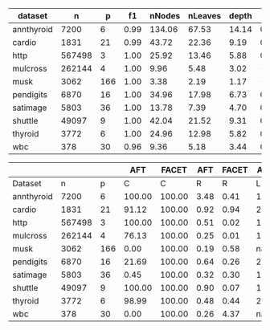 | dataset | n | p | f1 | nNodes | nLeaves | depth | Q | J |
|---------|---|---|----|--------|---------|-------|---|---|
| annthyroid | 7200 | 6 | 0.99 | 134.06 | 67.53 | 14.14 | 0.95 | 1.00 |
| cardio | 1831 | 21 | 0.99 | 43.72 | 22.36 | 9.19 | 0.89 | 0.56 |
| http | 567498 | 3 | 1.00 | 25.92 | 13.46 | 5.88 | 0.98 | 0.95 |
| mulcross | 262144 | 4 | 1.00 | 9.96 | 5.48 | 3.02 | -0.13 | 0.59 |
| musk | 3062 | 166 | 1.00 | 3.38 | 2.19 | 1.17 | -0.00 | 0.03 |
| pendigits | 6870 | 16 | 1.00 | 34.96 | 17.98 | 6.73 | 0.80 | 0.53 |
| satimage | 5803 | 36 | 1.00 | 13.78 | 7.39 | 4.70 | 0.81 | 0.13 |
| shuttle | 49097 | 9 | 1.00 | 42.04 | 21.52 | 9.31 | 0.35 | 0.76 |
| thyroid | 3772 | 6 | 1.00 | 24.96 | 12.98 | 5.82 | 0.81 | 0.77 |
| wbc | 378 | 30 | 0.96 | 9.36 | 5.18 | 3.44 | 0.59 | 0.11 |


|            |       |     | AFT    | FACET  | AFT   | FACET | AFT   | FACET | AFT   | FACET  |
| ---------- | ----- | --- | ------ | ------ | ----- | ----- | ----- | ----- | ----- | ------ |
| Dataset    | n     | p   | C      | C      | R     | R     | L     | L     | D     | D      |
| annthyroid | 7200 | 6 | 100.00 | 100.00 | 3.48 | 0.41 | 1.59 | 1.41 | 0.69 | 0.58 |
| cardio | 1831 | 21 | 91.12 | 100.00 | 0.92 | 0.94 | 2.08 | 1.57 | 9.40 | 2.34 |
| http | 567498 | 3 | 100.00 | 100.00 | 0.51 | 0.02 | 1.53 | 1.59 | 13.71 | 8.46 |
| mulcross | 262144 | 4 | 76.13 | 100.00 | 0.25 | 0.01 | 1.45 | 1.76 | 120.78 | 113.43 |
| musk | 3062 | 166 | 0.00 | 100.00 | 0.19 | 0.58 | nan | 11.29 | nan | 8.26 |
| pendigits | 6870 | 16 | 21.69 | 100.00 | 0.64 | 0.26 | 2.73 | 2.07 | 19.73 | 11.34 |
| satimage | 5803 | 36 | 0.45 | 100.00 | 0.32 | 0.30 | 1.48 | 1.50 | 3.80 | 5.43 |
| shuttle | 49097 | 9 | 100.00 | 100.00 | 0.90 | 0.07 | 1.66 | 1.28 | 0.86 | 0.41 |
| thyroid | 3772 | 6 | 98.99 | 100.00 | 0.48 | 0.44 | 2.18 | 1.63 | 4.62 | 3.22 |
| wbc | 378 | 30 | 0.00 | 100.00 | 0.26 | 4.37 | nan | 2.57 | nan | 4.32 |
